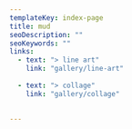 ```yaml
---
templateKey: index-page
title: mud
seoDescription: ""
seoKeywords: ""
links:
  - text: "> line art"
    link: "gallery/line-art"
  
  - text: "> collage"
    link: "gallery/collage"
    

---
```


